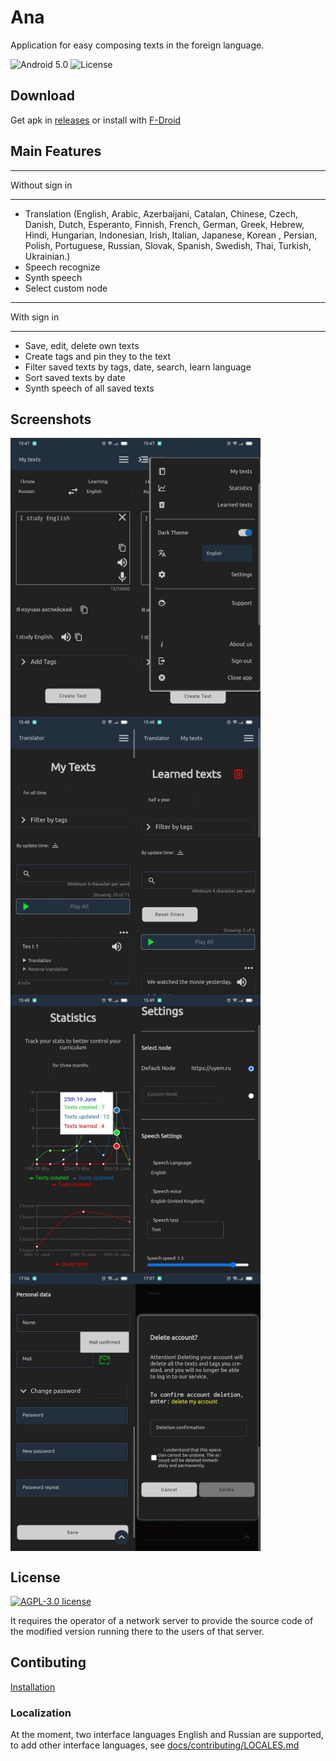 # Ana

Application for easy composing texts in the foreign language.

![Android 5.0](https://img.shields.io/badge/android-5.0+-brightgreen)
![License](https://img.shields.io/github/license/kolserdav/ana)

## Download

Get apk in [releases](https://github.com/kolserdav/ana/releases) or install with [F-Droid](https://f-droid.org/en/packages/com.kolserdav.ana/)

## Main Features

---

Without sign in

---

- Translation (English, Arabic, Azerbaijani, Catalan, Chinese, Czech, Danish, Dutch, Esperanto, Finnish, French, German, Greek, Hebrew, Hindi, Hungarian, Indonesian, Irish, Italian, Japanese, Korean , Persian, Polish, Portuguese, Russian, Slovak, Spanish, Swedish, Thai, Turkish, Ukrainian.)
- Speech recognize
- Synth speech
- Select custom node

---

With sign in

---

- Save, edit, delete own texts
- Create tags and pin they to the text
- Filter saved texts by tags, date, search, learn language
- Sort saved texts by date
- Synth speech of all saved texts

## Screenshots

<div style="position:relative;width:100%;display:flex;flex-flow:row wrap;">
  <img src="fastlane/metadata/android/en-US/images/phoneScreenshots/screenshot.jpeg" alt="fastlane/metadata/android/en-US/images/phoneScreenshots/screenshot.jpeg" width="200"/>
  <img src="fastlane/metadata/android/en-US/images/phoneScreenshots/screenshot2.jpeg" alt="fastlane/metadata/android/en-US/images/phoneScreenshots/screenshot2.jpeg" width="200"/>
  <img src="fastlane/metadata/android/en-US/images/phoneScreenshots/screenshot3.jpeg" alt="fastlane/metadata/android/en-US/images/phoneScreenshots/screenshot3.jpeg" width="200"/>
  <img src="fastlane/metadata/android/en-US/images/phoneScreenshots/screenshot4.jpeg" alt="fastlane/metadata/android/en-US/images/phoneScreenshots/screenshot4.jpeg" width="200"/>
  <img src="fastlane/metadata/android/en-US/images/phoneScreenshots/screenshot5.jpeg" alt="fastlane/metadata/android/en-US/images/phoneScreenshots/screenshot5.jpeg" width="200"/>
  <img src="fastlane/metadata/android/en-US/images/phoneScreenshots/screenshot6.jpeg" alt="fastlane/metadata/android/en-US/images/phoneScreenshots/screenshot6.jpeg" width="200"/>
  <img src="fastlane/metadata/android/en-US/images/phoneScreenshots/screenshot7.jpeg" alt="fastlane/metadata/android/en-US/images/phoneScreenshots/screenshot7.jpeg" width="200"/>
  <img src="fastlane/metadata/android/en-US/images/phoneScreenshots/screenshot8.jpeg" alt="fastlane/metadata/android/en-US/images/phoneScreenshots/screenshot8.jpeg" width="200"/>
</div>

## License

[![AGPL-3.0 license ](https://www.gnu.org/graphics/agplv3-155x51.png)](https://www.gnu.org/licenses/agpl-3.0.html)

It requires the operator of a network server to provide the source code of the modified version running there to the users of that server.

## Contibuting

[Installation](./docs/INSTALLATION.md)

### Localization

At the moment, two interface languages English and Russian are supported, to add other interface languages, see [docs/contributing/LOCALES.md](docs/contributing/LOCALES.md)
